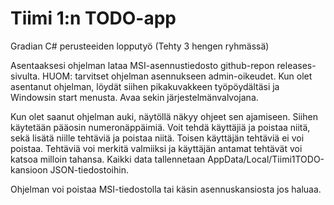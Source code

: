 # Tiimi 1:n TODO-app

Gradian C# perusteeiden lopputyö (Tehty 3 hengen ryhmässä)


Asentaaksesi ohjelman lataa MSI-asennustiedosto github-repon releases-sivulta. HUOM: tarvitset ohjelman asennukseen admin-oikeudet.
Kun olet asentanut ohjelman, löydät siihen pikakuvakkeen työpöydältäsi ja Windowsin start menusta. Avaa sekin järjestelmänvalvojana. 

Kun olet saanut ohjelman auki, näytöllä näkyy ohjeet sen ajamiseen. Siihen käytetään pääosin numeronäppäimiä. Voit tehdä käyttäjiä ja poistaa niitä, sekä lisätä niille tehtäviä ja poistaa niitä.
Toisen käyttäjän tehtäviä ei voi poistaa. Tehtäviä voi merkitä valmiiksi ja käyttäjän antamat tehtävät voi katsoa milloin tahansa. Kaikki data tallennetaan AppData/Local/Tiimi1TODO-kansioon JSON-tiedostoihin.

Ohjelman voi poistaa MSI-tiedostolla tai käsin asennuskansiosta jos haluaa.
